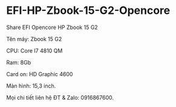 # EFI-HP-Zbook-15-G2-Opencore
Share EFI Opencore HP Zbook 15 G2


Tên máy: Zbook 15 G2


CPU: Core I7 4810 QM


Ram: 8Gb


Card on: HD Graphic 4600


Màn hình: 15,3 inch.


Mọi chi tiết liên hệ ĐT & Zalo: 0916867600.
